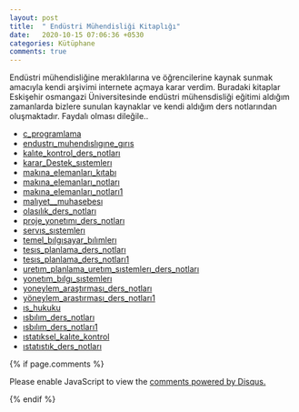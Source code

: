 ```yaml
---
layout: post
title:  " Endüstri Mühendisliği Kitaplığı"
date:   2020-10-15 07:06:36 +0530
categories: Kütüphane
comments: true
---
```

Endüstri mühendisliğine meraklılarına ve öğrencilerine kaynak sunmak amacıyla kendi arşivimi internete açmaya karar verdim. Buradaki kitaplar Eskişehir osmangazi Üniversitesinde endüstri mühensdisliği eğitimi aldığım zamanlarda bizlere sunulan kaynaklar ve kendi aldığım ders notlarından oluşmaktadır. Faydalı olması dileğile..



- [c_programlama](https://yadi.sk/i/tfJBQVZvCFgN9g)
- [endustrı_muhendıslıgıne_gırıs](https://yadi.sk/i/0-dcosLxXVviZQ)
- [kalıte_kontrol_ders_notları](https://yadi.sk/i/CPw5Jn-bfgH9aw)
- [karar_Destek_sıstemlerı](https://yadi.sk/i/ug62vosFeBR2Og)
- [makına_elemanları_kıtabı](https://yadi.sk/i/9e--_eom2PkJZQ)
- [makına_elemanları_notları](https://yadi.sk/i/eiMAkWrns1GUlQ)
- [makına_elemanları_notları1](https://yadi.sk/i/paVqiVDVJp4F_g)
- [malıyet__muhasebesı](https://yadi.sk/i/ktdQuZ3YeDTSQQ)
- [olasılık_ders_notları](https://yadi.sk/i/6uJZgLaZK06aXw)
- [proje_yonetımı_ders_notları](https://yadi.sk/i/cKxqka1__hbs3g)
- [servıs_sıstemlerı](https://yadi.sk/i/d1RjTwndW6aaiA)
- [temel_bılgısayar_bılımlerı](https://yadi.sk/i/uqraVkErPPgVlA)
- [tesıs_planlama_ders_notları](https://yadi.sk/i/JcRKcsXD53jdUw)
- [tesıs_planlama_ders_notları1](https://yadi.sk/i/uABJ4J1fIuEghA)
- [uretım_planlama_uretım_sıstemlerı_ders_notları](https://yadi.sk/i/DcSQrc9fhFdCPQ)
- [yonetım_bılgı_sıstemlerı](https://yadi.sk/i/qCkiqIhV_v8fEg)
- [yoneylem_araştırması_ders_notları](https://yadi.sk/i/gcpTLhGv10MYKw)
- [yöneylem_arastırması_ders_notları1](https://yadi.sk/i/wfyyxFh_zQ1KbQ)
- [ıs_hukuku](https://yadi.sk/i/Mk5q3aKzPdqo-Q)
- [ısbılım_ders_notları](https://yadi.sk/i/QOl_vNKcy3rMIg)
- [ısbılım_ders_notları1](https://yadi.sk/i/46Nz_3P9Lq6m1A)
- [ıstatıksel_kalıte_kontrol](https://yadi.sk/i/ctL9lS-cc4nL0g)
- [ıstatıstık_ders_notları](https://yadi.sk/i/R8eRdQk9VZT-hg)




{% if page.comments %}

<div id="disqus_thread"></div>
<script>

/**
*  RECOMMENDED CONFIGURATION VARIABLES: EDIT AND UNCOMMENT THE SECTION BELOW TO INSERT DYNAMIC VALUES FROM YOUR PLATFORM OR CMS.
*  LEARN WHY DEFINING THESE VARIABLES IS IMPORTANT: https://disqus.com/admin/universalcode/#configuration-variables*/
/*
var disqus_config = function () {
this.page.url = PAGE_URL;  // Replace PAGE_URL with your page's canonical URL variable
this.page.identifier = PAGE_IDENTIFIER; // Replace PAGE_IDENTIFIER with your page's unique identifier variable
};
*/
(function() { // DON'T EDIT BELOW THIS LINE
var d = document, s = d.createElement('script');
s.src = 'https://https-iamselcuk-github-io.disqus.com/embed.js';
s.setAttribute('data-timestamp', +new Date());
(d.head || d.body).appendChild(s);
})();
</script>
<noscript>Please enable JavaScript to view the <a href="https://disqus.com/?ref_noscript">comments powered by Disqus.</a></noscript>


{% endif %}
